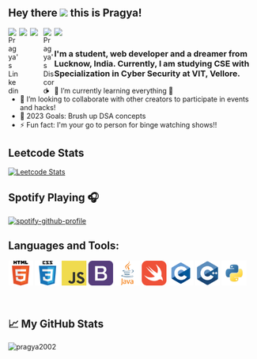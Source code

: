 ## Hey there <img src="https://media.giphy.com/media/hvRJCLFzcasrR4ia7z/giphy.gif" width="25px"> this is Pragya! 
<a href="https://www.linkedin.com/in/pragya-awasthi-5274451b7/">
  <img align="left" alt="Pragya's Linkedin" width="22px" src="https://raw.githubusercontent.com/peterthehan/peterthehan/master/assets/linkedin.svg" />
</a>
<a href="https://www.instagram.com/thisisprags/">
  <img align="left"  width="22px" src="http://assets.stickpng.com/images/580b57fcd9996e24bc43c521.png" />
  
  <a href="mailto:pragya.yss10@gmail.com">
  <img align="left"  width="27px" src="https://www.freepnglogos.com/uploads/logo-gmail-png/logo-gmail-png-contact-machine-learning-phd-student-reasoning-and-25.png" />
  
  <a href="https://discordapp.com/users/821798338189852712/">
  <img align="left" alt="Pragya's Discord" width="22px" src="https://raw.githubusercontent.com/peterthehan/peterthehan/master/assets/discord.svg" />
</a>




![](https://visitor-badge.glitch.me/badge?page_id=pragya2002.pragya2002)


### I'm a student, web developer and a dreamer from Lucknow, India. Currently, I am studying CSE with Specialization in Cyber Security at VIT, Vellore.

- 🌱 I’m currently learning everything 🤣
- 👯 I’m looking to collaborate with other creators to participate in events and hacks!
- 🥅 2023 Goals: Brush up DSA concepts
- ⚡ Fun fact: I'm your go to person for binge watching shows!!

    
## Leetcode Stats
    
[![Leetcode Stats](https://leetcard.jacoblin.cool/thisisprags?ext=heatmap)](https://leetcode.com/thisisprags/)
 
## Spotify Playing 🎧

[![spotify-github-profile](https://spotify-github-profile.vercel.app/api/view?uid=31l47ggaxp2646fops5izodxbkcm&cover_image=true&theme=novatorem&bar_color=53b14f&bar_color_cover=false)](https://open.spotify.com/user/31l47ggaxp2646fops5izodxbkcm)


## Languages and Tools: 

<code><img height="50" src="https://raw.githubusercontent.com/github/explore/80688e429a7d4ef2fca1e82350fe8e3517d3494d/topics/html/html.png"></code>
<code><img height="50" src="https://raw.githubusercontent.com/github/explore/80688e429a7d4ef2fca1e82350fe8e3517d3494d/topics/css/css.png"></code>
<code><img height="50" src="https://raw.githubusercontent.com/github/explore/80688e429a7d4ef2fca1e82350fe8e3517d3494d/topics/javascript/javascript.png"></code>
<code><img height="50" src="https://raw.githubusercontent.com/github/explore/80688e429a7d4ef2fca1e82350fe8e3517d3494d/topics/bootstrap/bootstrap.png"></code>
<code><img height="50" src="https://raw.githubusercontent.com/github/explore/80688e429a7d4ef2fca1e82350fe8e3517d3494d/topics/java/java.png"></code>
    <code><img height="50" src="https://raw.githubusercontent.com/github/explore/80688e429a7d4ef2fca1e82350fe8e3517d3494d/topics/swift/swift.png"></code>
<code><img height="50" src="https://raw.githubusercontent.com/github/explore/80688e429a7d4ef2fca1e82350fe8e3517d3494d/topics/c/c.png"></code>
<code><img height="50" src="https://raw.githubusercontent.com/github/explore/80688e429a7d4ef2fca1e82350fe8e3517d3494d/topics/cpp/cpp.png"></code>
<code><img height="50" src="https://raw.githubusercontent.com/github/explore/80688e429a7d4ef2fca1e82350fe8e3517d3494d/topics/python/python.png"></code>
    
<br>
    
 
## 📈 My GitHub Stats

<p align="left"> <img src="https://github-readme-stats.vercel.app/api?username=pragya2002&show_icons=true&theme=gotham" alt="pragya2002" />




